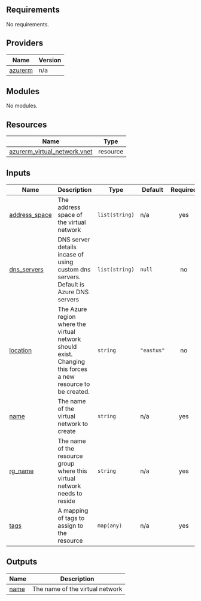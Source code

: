 ## Requirements

No requirements.

## Providers

| Name | Version |
|------|---------|
| <a name="provider_azurerm"></a> [azurerm](#provider\_azurerm) | n/a |

## Modules

No modules.

## Resources

| Name | Type |
|------|------|
| [azurerm_virtual_network.vnet](https://registry.terraform.io/providers/hashicorp/azurerm/latest/docs/resources/virtual_network) | resource |

## Inputs

| Name | Description | Type | Default | Required |
|------|-------------|------|---------|:--------:|
| <a name="input_address_space"></a> [address\_space](#input\_address\_space) | The address space of the virtual network | `list(string)` | n/a | yes |
| <a name="input_dns_servers"></a> [dns\_servers](#input\_dns\_servers) | DNS server details incase of using custom dns servers. Default is Azure DNS servers | `list(string)` | `null` | no |
| <a name="input_location"></a> [location](#input\_location) | The Azure region where the virtual network should exist. Changing this forces a new resource to be created. | `string` | `"eastus"` | no |
| <a name="input_name"></a> [name](#input\_name) | The name of the virtual network to create | `string` | n/a | yes |
| <a name="input_rg_name"></a> [rg\_name](#input\_rg\_name) | The name of the resource group where this virtual network needs to reside | `string` | n/a | yes |
| <a name="input_tags"></a> [tags](#input\_tags) | A mapping of tags to assign to the resource | `map(any)` | n/a | yes |

## Outputs

| Name | Description |
|------|-------------|
| <a name="output_name"></a> [name](#output\_name) | The name of the virtual network |
